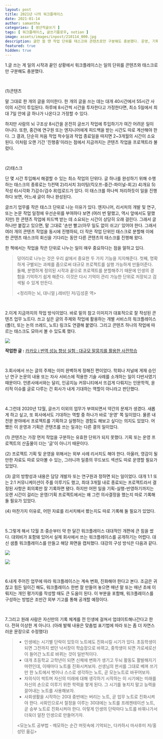 ```yaml
---
layout: post
title: 2021년 나의 워크플레이스
date: 2021-01-14
author: samantha
categories: [ 생산적글쓰기 ]
tags: [ 워크플레이스, 글쓰기플로우, notion ]
image: assets/images/inpost/210114_000.jpg
description: 글만 쓸 땐 작업 단위를 태스크와 콘텐츠로만 구분해도 충분했다. 운영, 기획 업무를 맡은 지금은 이 체계가 알맞지 않았다. 이에 12월 초·중순부터 약 한 달간 워크플레이스 대대적인 개편에 큰 힘을 썼다.
featured: true
hidden: true
---
```


1.글 쓰는 게 일의 시작과 끝인 상황에서 워크플레이스는 일의 단위를 콘텐츠와 태스크로만 구분해도 충분했다.

<br/>

(1)콘텐츠

말 그대로 한 개의 글을 의미한다. 한 개의 글을 쓰는 데는 대개 40시간에서 55시간 사이의 시간이 투입된다. 하루에 8시간씩 시간을 투자한다고 가정한다면, 최소 5일에서 최대 7일 안에 글 하나가 나온다고 가정할 수 있다.

하지만 사람의 뇌 구조상 8시간을 온전히 글쓰기 작업에 투입하기가 여간 어려운 일이 아니다. 또한, 중간에 연구원 또는 엔지니어에게 피드백을 받는 시간도 따로 계산해야 한다. 그 결과, 단순히 처음 작업 착수일과 작업 종료일을 따지면 2~3개월의 시간이 소요된다. 이처럼 오랜 기간 '진행중'이라는 점에서 지금까지는 콘텐츠 작업을 프로젝트라 불렀다.

<br/>

(2)태스크

단 몇 시간 투입해서 해결할 수 있는 최소 작업의 단위다. 글 하나를 완성하기 위해 수행하는 태스크의 종류로는 1)컨택 2)리서치 3)미팅(킥오프-중간-파이널-회고) 4)개요 5)작성 6)시각화 7)감수/검수 8)업로드가 있다. 이 태스크를 하나씩 처리하듯이 일을 진행하다 보면, 어느새 글이 하나 완성된다.

글쓰기 업무를 작은 태스크 단위로 나눈 이유가 있다. 엔지니어, 리서처의 개발 및 연구, 또는 논문 작업 일정에 우선순위를 부여하다 보면 (여러 번 말했고, 역시 앞에서도 말했지만) 한 콘텐츠 작업에 피드백 받는 데 소요되는 시간이 상당히 오래 걸린다. 그래서 글 하나만 붙잡고 있으면, 말 그대로 '손만 빨고(아무 일도 없이 쉬고)' 있어야 한다. 그래서 여러 개의 콘텐츠 작업을 동시에 진행하되, 더 작은 작업 단위인 태스크로 분할해 이에 한 콘텐츠 태스크의 회신을 기다리는 동안 다른 콘텐츠의 태스크를 진행해 왔다.

한 책에서는 작업을 작은 단위로 나누는 일이 매우 중요하다는 점을 말하고 있다.

> 덩어리로 나누는 것은 우리 삶에서 중요한 두 가지 기능을 지지해준다. 첫째, 명확하게 구별되는 과제를 줌으로써 대규모 프로젝트를 실행 가능하게 만들어준다. 둘째, 분명하게 정의된 시작과 끝으로 프로젝트를 분할해주기 때문에 인생의 경험을 기억하기 쉽게 해준다. 이것은 다시 기억이 관리 가능한 단위로 저장되고 검색될 수 있게 만든다.
>
> <정리하는 뇌, 대니얼 j.레비틴 저/김성훈 역>
<br/>

2.이게 지금까지의 작업 방식이었다. 바로 밑의 참고 이미지가 대표적으로 잘 작성된 콘텐츠 업무 노트다. 쓰고 싶은 글의 주제와 작업에 활용하는 개별 서비스의 워크플레이스(폴더, 또는 논의 쓰레드, 노트) 링크도 연결해 붙였다. 그리고 콘텐츠 하나의 작업에 따르는 태스크도 모아서 볼 수 있도록 했다.

![](https://github.com/samantha-writer/blog/master/assets/images/inpost/210114_002.jpg?raw=true)

**작업한 글 :** [카카오 i 번역 성능 향상 실험 : 대규모 말뭉치를 활용한 사전학습](http://tech.kakaoenterprise.com/48)

<br/>

3.회사에서 쓰는 글의 주제는 이미 완벽하게 정해진 편이었다. 학회나 저널에 게재 승인 난 연구 논문의 내용 또는 자사 서비스에 적용한 기술 사례를 소개하는 일이 다반사였기 때문이다. 언론사에서와는 달리, 인공지능 커뮤니티에서 뜨겁게 다뤄지는 인문학적, 윤리적 이슈를 글로 다루는 건 회사가 내게 기대하는 역할이 아니라고 판단했다.

<br/>

4.그런데 2020년 12월, 글쓰기 이외의 업무가 부여되면서 약간의 문제가 생겼다. 새롭게 하고 싶고, 또 회사에서도 기대하는 역할 중 하나가 바로 '운영' 쪽 일이었다. 물론 내 전문 분야에서 프로젝트를 기획하고 실행하는 경험도 해보고 싶다는 의지도 있었다. 어쨌든 이 운영과 기획은 콘텐츠를 쓰는 일과는 다른 결의 일이었다.

(1) 콘텐츠는 가장 먼저 작업을 구분하는 유효한 단위가 되지 못했다. 기획 또는 운영 프로젝트의 산출물이 더는 '글'이 아니기 때문이다.

(2) 프로젝트 기획 및 운영을 위해서는 외부 사례 리서치도 해야 한다. 아울러, 영감이 될만한 자료도 따로 모아볼 수 있는, 그러니까 일종의 무드보드 섹션도 따로 운영할 필요가 있었다.

(3) 글의 방향성과 내용은 담당 개발자 또는 연구원과 정하면 되는 일이었다. 대개 1:1 또는 2:1 커뮤니케이션이 주를 이루기도 했고, 최대 3개월 내로 종료되는 프로젝트라서 결정된 사항은 회의록만 잘 기록하면 됐다. 하지만 어떤 일을 기획-실행-반영하기까지는 오랜 시간이 걸리는 운영/기획 프로젝트에서는 왜 그런 의사결정을 했는지 따로 기록해둘 필요가 있었다.

(4) 마찬가지 이유로, 어떤 자료를 리서치해서 봤는지도 따로 기록해 둘 필요가 있었다.

<br/>

5.그렇게 해서 12월 초·중순부터 약 한 달간 워크플레이스 대대적인 개편에 큰 힘을 썼다. 대외비가 포함돼 있어서 실제 회사에서 쓰는 워크플레이스를 공개하기는 어렵다. 대신 샘플 워크플레이스를 만들고 해당 화면을 캡처했다. 대강의 구성 방식은 다음과 같다.

![](https://github.com/samantha-writer/blog/master/assets/images/inpost/210114_001.jpg?raw=true)


![](https://github.com/samantha-writer/blog/master/assets/images/inpost/210114_000.jpg?raw=true)

<br/>

6.내게 주어진 업무에 따라 워크플레이스는 계속 변화, 진화해야 한다고 본다. 조금은 귀찮고 힘든 일이긴 해도, 워크플레이스 한번 잘 만들어 놓으면 매년 말 또는 매년 초에 이뤄지는 개인 평가지를 작성할 때도 큰 도움이 된다. 이 부분을 포함해, 워크플레이스를 구성하는 방법은 조만간 외부 기고를 통해 공개할 예정이다.

<br/>

7.그리고 원래 사람은 자신만의 기록 체계를 전 인생에 걸쳐서 업데이트해나간다고 한다. 전혀 이상한 게 아니다. (아래 발췌 내용은 맞춤법 표기법에 따라 또는 좀 더 자연스러운 문장으로 수정했다)

> - 인생에는 시기별 단락이 있듯이 노트에도 진화시킬 시기가 있다. 초등학생이 되면 그전까지 썼던 낙서장이 학습장으로 바뀌고, 중학생이 되면 가로세로선이 들어간 노트로 바뀌는 것이 일반적이다.
> - 대개 초등학교 고학년이 되면 신체에 변화가 생기고 두뇌 활동도 활발해지기 마련인데, 이때마다 노트를 진화시켜보자. 선생님의 판서를 그대로 베껴 쓰기만 한 노트에서 벗어나 스스로 생각하는 노트, 곧 모눈노트로 바꾸어보자.
> - 자의식이 싹트며 자신의 미래에 대해 생각하기 시작하는 이 시기에는 미래를 자신의 손으로 이루기 위한 학력을 쌓게 된다. 그 시기를 놓치지 말고 능력을 끌어내는 노트를 사용해보자.
> - 사회생활을 시작하는 20대 중반에는 버리는 노트, 곧 업무 노트로 진화시켜야 한다. 사회인으로서 절정을 이루는 30대에는 노트를 프레젠테이션 노트, 곧 승부 노트로 진화시켜야 한다. 이렇게 인생의 단락마다 노트를 바꿔나가서 더욱더 알찬 인생으로 만들어가자.
>
> <모눈노트 공부법 - 메모하는 순간 머릿속에 기억되는, 다카하시 마사후미 저/홍성민 옮김>
